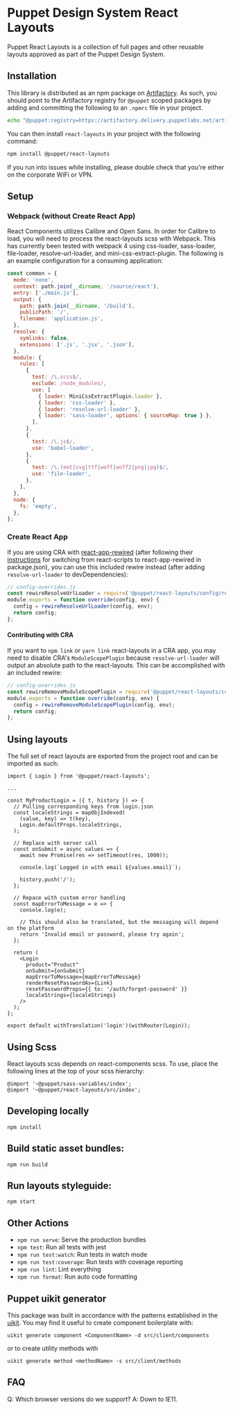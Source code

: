# Puppet Design System React Layouts

Puppet React Layouts is a collection of full pages and other reusable layouts approved as part of the Puppet Design System.

## Installation

This library is distributed as an npm package on [Artifactory](https://confluence.puppetlabs.com/display/SRE/Artifactory+Basics). As such, you should point to the Artifactory registry for `@puppet` scoped packages by adding and committing the following to an `.npmrc` file in your project.

```sh
echo "@puppet:registry=https://artifactory.delivery.puppetlabs.net/artifactory/api/npm/npm__local/" > .npmrc
```

You can then install `react-layouts` in your project with the following command:

```sh
npm install @puppet/react-layouts
```

If you run into issues while installing, please double check that you're either
on the corporate WiFi or VPN.

## Setup

### Webpack (without Create React App)

React Components utilizes Calibre and Open Sans. In order for Calibre to load, you will need to process the react-layouts scss with Webpack. This has currently been tested with webpack 4 using css-loader, sass-loader, file-loader, resolve-url-loader, and mini-css-extract-plugin. The following is an example configuration for a consuming application:

```javascript
const common = {
  mode: 'none',
  context: path.join(__dirname, '/source/react'),
  entry: ['./main.js'],
  output: {
    path: path.join(__dirname, '/build'),
    publicPath: '/',
    filename: 'application.js',
  },
  resolve: {
    symlinks: false,
    extensions: ['.js', '.jsx', '.json'],
  },
  module: {
    rules: [
      {
        test: /\.scss$/,
        exclude: /node_modules/,
        use: [
          { loader: MiniCssExtractPlugin.loader },
          { loader: 'css-loader' },
          { loader: 'resolve-url-loader' },
          { loader: 'sass-loader', options: { sourceMap: true } },
        ],
      },
      {
        test: /\.js$/,
        use: 'babel-loader',
      },
      {
        test: /\.(eot|svg|ttf|woff|woff2|png|jpg)$/,
        use: 'file-loader',
      },
    ],
  },
  node: {
    fs: 'empty',
  },
};
```

### Create React App

If you are using CRA with [react-app-rewired](https://github.com/timarney/react-app-rewired) (after following their [instructions](https://github.com/timarney/react-app-rewired/blob/master/README.md#how-to-rewire-your-create-react-app-project) for switching from react-scripts to react-app-rewired in package.json), you can use this included rewire instead (after adding `resolve-url-loader` to devDependencies):

```js
// config-overrides.js
const rewireResolveUrlLoader = require('@puppet/react-layouts/config/rewire-resolve-url-loader.js');
module.exports = function override(config, env) {
  config = rewireResolveUrlLoader(config, env);
  return config;
};
```

#### Contributing with CRA

If you want to `npm link` or `yarn link` react-layouts in a CRA app, you may need to disable CRA's `ModuleScopePlugin` because `resolve-url-loader` will output an absolute path to the react-layouts. This can be accomplished with an included rewire:

```js
// config-overrides.js
const rewireRemoveModuleScopePlugin = require('@puppet/react-layouts/config/rewire-remove-module-scope-plugin.js');
module.exports = function override(config, env) {
  config = rewireRemoveModuleScopePlugin(config, env);
  return config;
};
```

## Using layouts

The full set of react layouts are exported from the project root and can be imported as such:

```
import { Login } from '@puppet/react-layouts';

...

const MyProductLogin = ({ t, history }) => {
  // Pulling corresponding keys from login.json
  const localeStrings = mapObjIndexed(
    (value, key) => t(key),
    Login.defaultProps.localeStrings,
  );

  // Replace with server call
  const onSubmit = async values => {
    await new Promise(res => setTimeout(res, 1000));

    console.log(`Logged in with email ${values.email}`);

    history.push('/');
  };

  // Repace with custom error handling
  const mapErrorToMessage = e => {
    console.log(e);

    // This should also be translated, but the messaging will depend on the platform
    return 'Invalid email or password, please try again';
  };

  return (
    <Login
      product="Product"
      onSubmit={onSubmit}
      mapErrorToMessage={mapErrorToMessage}
      renderResetPasswordAs={Link}
      resetPasswordProps={{ to: '/auth/forgot-password' }}
      localeStrings={localeStrings}
    />
  );
};

export default withTranslation('login')(withRouter(Login));
```

## Using Scss

React layouts scss depends on react-components scss. To use, place the following lines at the top of your scss hierarchy:

```
@import '~@puppet/sass-variables/index';
@import '~@puppet/react-layouts/src/index';
```

## Developing locally

`npm install`

## Build static asset bundles:

`npm run build`

## Run layouts styleguide:

`npm start`

## Other Actions

- `npm run serve`: Serve the production bundles
- `npm test`: Run all tests with jest
- `npm run test:watch`: Run tests in watch mode
- `npm run test:coverage`: Run tests with coverage reporting
- `npm run lint`: Lint everything
- `npm run format`: Run auto code formatting

## Puppet uikit generator

This package was built in accordance with the patterns established in the [uikit](https://github.com/puppetlabs/design-system/tree/master/packages/uikit). You may find it useful to create component boilerplate with:

```
uikit generate component <ComponentName> -d src/client/components
```

or to create utility methods with

```
uikit generate method <methodName> -s src/client/methods
```

## FAQ

Q: Which browser versions do we support?
A: Down to IE11.
